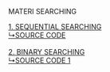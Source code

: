 MATERI SEARCHING
<html>
 <a href="https://github.com/MeiLing19/ALGORITMA-DAN-STRUKTUR-DATA-ASSIGNMENT/tree/main/SEARCHING/SEQUENTIAL%20SEARCHING" class="btn">
 1. SEQUENTIAL SEARCHING</a><br>
    <a href="https://github.com/MeiLing19/ALGORITMA-DAN-STRUKTUR-DATA-ASSIGNMENT/tree/main/SEARCHING/SEQUENTIAL%20SEARCHING" class="btn">
        ↳SOURCE CODE</a></br><br>
 <a href="https://github.com/MeiLing19/ALGORITMA-DAN-STRUKTUR-DATA-ASSIGNMENT/tree/main/SEARCHING/BINARY%20SEARCHING" class="btn">
 2. BINARY SEARCHING</a></br>
    <a href="https://github.com/MeiLing19/ALGORITMA-DAN-STRUKTUR-DATA-ASSIGNMENT/blob/main/SEARCHING/BINARY%20SEARCHING/latihan1.c" class="btn">
        ↳SOURCE CODE 1</a>
</html>
